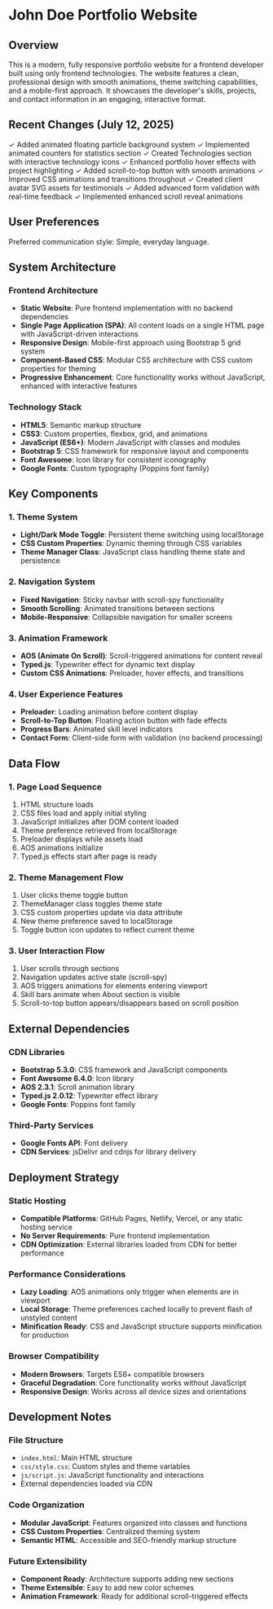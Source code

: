 # John Doe Portfolio Website

## Overview

This is a modern, fully responsive portfolio website for a frontend developer built using only frontend technologies. The website features a clean, professional design with smooth animations, theme switching capabilities, and a mobile-first approach. It showcases the developer's skills, projects, and contact information in an engaging, interactive format.

## Recent Changes (July 12, 2025)

✓ Added animated floating particle background system
✓ Implemented animated counters for statistics section
✓ Created Technologies section with interactive technology icons
✓ Enhanced portfolio hover effects with project highlighting
✓ Added scroll-to-top button with smooth animations
✓ Improved CSS animations and transitions throughout
✓ Created client avatar SVG assets for testimonials
✓ Added advanced form validation with real-time feedback
✓ Implemented enhanced scroll reveal animations

## User Preferences

Preferred communication style: Simple, everyday language.

## System Architecture

### Frontend Architecture
- **Static Website**: Pure frontend implementation with no backend dependencies
- **Single Page Application (SPA)**: All content loads on a single HTML page with JavaScript-driven interactions
- **Responsive Design**: Mobile-first approach using Bootstrap 5 grid system
- **Component-Based CSS**: Modular CSS architecture with CSS custom properties for theming
- **Progressive Enhancement**: Core functionality works without JavaScript, enhanced with interactive features

### Technology Stack
- **HTML5**: Semantic markup structure
- **CSS3**: Custom properties, flexbox, grid, and animations
- **JavaScript (ES6+)**: Modern JavaScript with classes and modules
- **Bootstrap 5**: CSS framework for responsive layout and components
- **Font Awesome**: Icon library for consistent iconography
- **Google Fonts**: Custom typography (Poppins font family)

## Key Components

### 1. Theme System
- **Light/Dark Mode Toggle**: Persistent theme switching using localStorage
- **CSS Custom Properties**: Dynamic theming through CSS variables
- **Theme Manager Class**: JavaScript class handling theme state and persistence

### 2. Navigation System
- **Fixed Navigation**: Sticky navbar with scroll-spy functionality
- **Smooth Scrolling**: Animated transitions between sections
- **Mobile-Responsive**: Collapsible navigation for smaller screens

### 3. Animation Framework
- **AOS (Animate On Scroll)**: Scroll-triggered animations for content reveal
- **Typed.js**: Typewriter effect for dynamic text display
- **Custom CSS Animations**: Preloader, hover effects, and transitions

### 4. User Experience Features
- **Preloader**: Loading animation before content display
- **Scroll-to-Top Button**: Floating action button with fade effects
- **Progress Bars**: Animated skill level indicators
- **Contact Form**: Client-side form with validation (no backend processing)

## Data Flow

### 1. Page Load Sequence
1. HTML structure loads
2. CSS files load and apply initial styling
3. JavaScript initializes after DOM content loaded
4. Theme preference retrieved from localStorage
5. Preloader displays while assets load
6. AOS animations initialize
7. Typed.js effects start after page is ready

### 2. Theme Management Flow
1. User clicks theme toggle button
2. ThemeManager class toggles theme state
3. CSS custom properties update via data attribute
4. New theme preference saved to localStorage
5. Toggle button icon updates to reflect current theme

### 3. User Interaction Flow
1. User scrolls through sections
2. Navigation updates active state (scroll-spy)
3. AOS triggers animations for elements entering viewport
4. Skill bars animate when About section is visible
5. Scroll-to-top button appears/disappears based on scroll position

## External Dependencies

### CDN Libraries
- **Bootstrap 5.3.0**: CSS framework and JavaScript components
- **Font Awesome 6.4.0**: Icon library
- **AOS 2.3.1**: Scroll animation library
- **Typed.js 2.0.12**: Typewriter effect library
- **Google Fonts**: Poppins font family

### Third-Party Services
- **Google Fonts API**: Font delivery
- **CDN Services**: jsDelivr and cdnjs for library delivery

## Deployment Strategy

### Static Hosting
- **Compatible Platforms**: GitHub Pages, Netlify, Vercel, or any static hosting service
- **No Server Requirements**: Pure frontend implementation
- **CDN Optimization**: External libraries loaded from CDN for better performance

### Performance Considerations
- **Lazy Loading**: AOS animations only trigger when elements are in viewport
- **Local Storage**: Theme preferences cached locally to prevent flash of unstyled content
- **Minification Ready**: CSS and JavaScript structure supports minification for production

### Browser Compatibility
- **Modern Browsers**: Targets ES6+ compatible browsers
- **Graceful Degradation**: Core functionality works without JavaScript
- **Responsive Design**: Works across all device sizes and orientations

## Development Notes

### File Structure
- `index.html`: Main HTML structure
- `css/style.css`: Custom styles and theme variables
- `js/script.js`: JavaScript functionality and interactions
- External dependencies loaded via CDN

### Code Organization
- **Modular JavaScript**: Features organized into classes and functions
- **CSS Custom Properties**: Centralized theming system
- **Semantic HTML**: Accessible and SEO-friendly markup structure

### Future Extensibility
- **Component Ready**: Architecture supports adding new sections
- **Theme Extensible**: Easy to add new color schemes
- **Animation Framework**: Ready for additional scroll-triggered effects